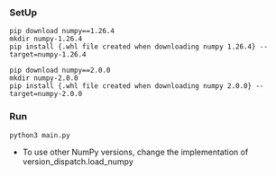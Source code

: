 ### SetUp
```
pip download numpy==1.26.4
mkdir numpy-1.26.4
pip install {.whl file created when downloading numpy 1.26.4} --target=numpy-1.26.4

pip download numpy==2.0.0
mkdir numpy-2.0.0
pip install {.whl file created when downloading numpy 2.0.0} --target=numpy-2.0.0
```

### Run
```
python3 main.py
```

- To use other NumPy versions, change the implementation of version_dispatch.load_numpy